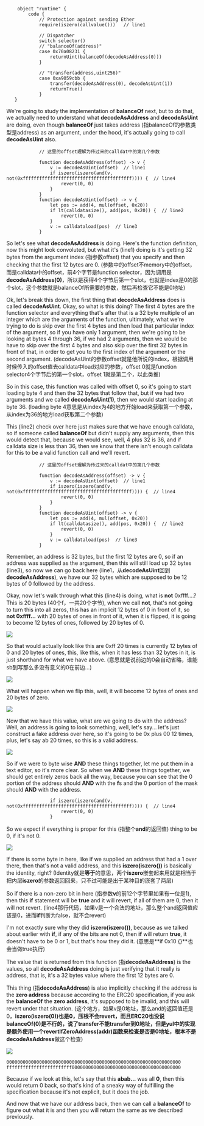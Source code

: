 ```solidity
    object "runtime" {
        code {
            // Protection against sending Ether
            require(iszero(callvalue()))   // line1

            // Dispatcher
            switch selector()
            // "balanceOf(address)"
            case 0x70a08231 {
                returnUint(balanceOf(decodeAsAddress(0)))
            }
            
            // "transfer(address,uint256)"
            case 0xa9059cbb {
                transfer(decodeAsAddress(0), decodeAsUint(1))
                returnTrue()
            }
   }
```

We're going to study the implementation of **balanceOf** next, but to do that, we actually need to understand what **decodeAsAddress** and **decodeAsUint** are doing, even though **balanceOf** just takes address (指balanceOf的参数类型是address) as an argument, under the hood, it's actually going to call **decodeAsUint** also.

```solidity
            // 这里的offset理解为传过来的calldat中的第几个参数
            
            function decodeAsAddress(offset) -> v {
                v := decodeAsUint(offset)  // line1
                if iszero(iszero(and(v, not(0xffffffffffffffffffffffffffffffffffffffff)))) {  // line4
                    revert(0, 0)
                }
            }
            function decodeAsUint(offset) -> v {
                let pos := add(4, mul(offset, 0x20))
                if lt(calldatasize(), add(pos, 0x20)) {  // line2
                    revert(0, 0)
                }
                v := calldataload(pos)  // line3
            }
```

So let's see what **decodeAsAddress** is doing. Here's the function definition, now this might look convoluted, but what it's (line1) doing is it's getting 32 bytes from the argument index (指参数offset) that you specify and then checking that the first 12 bytes are 0. (参数中的offset不memory中的offset，而是calldata中的offset，前4个字节是function selector，因为调用是**decodeAsAddress(0)**，所以是获得4个字节后第一个slot，也就是index是0的那个slot，这个参数就是balanceOf所需要的参数，然后再检查它不能是0地址)

Ok, let's break this down, the first thing that **decodeAsAddress** does is called **decodeAsUint**. Okay, so what is this doing? The first 4 bytes are the function selector and everything that's after that is a 32 byte multiple of an integer which are the arguments of the function, ultimately, what we're trying to do is skip over the first 4 bytes and then load that particular index of the argument, so if you have only 1 argument, then we're going to be looking at bytes 4 through 36, if we had 2 arguments, then we would be have to skip over the first 4 bytes and also skip over the first 32 bytes in front of that, in order to get you to the first index of the argument or the second argument. (decodeAsUint的参数offset就是他所说的index，根据调用时候传入的offset值去calldata中load对应的参数，offset 0就是function selector4个字节后的第一个slot，offset 1就是第二个，以此类推)

So in this case, this function was called with offset 0, so it's going to start loading byte 4 and then the 32 bytes that follow that, but if we had two arguments and we called **decodeAsUint(1)**, then we would start loading at byte 36. (loading byte 4意思是从index为4的地方开始load来获取第一个参数，从index为36的地方load获取第二个参数)

This (line2) check over here just makes sure that we have enough calldata, so if someone called **balanceOf** but didn't supply any arguments, then this would detect that, because we would see, well, 4 plus 32 is 36, and if calldata size is less than 36, then we know that there isn't enough calldata for this to be a valid function call and we'll revert.

```solidity
            // 这里的offset理解为传过来的calldat中的第几个参数
            
            function decodeAsAddress(offset) -> v {
                v := decodeAsUint(offset)  // line1
                if iszero(iszero(and(v, not(0xffffffffffffffffffffffffffffffffffffffff)))) {  // line4
                    revert(0, 0)
                }
            }
            function decodeAsUint(offset) -> v {
                let pos := add(4, mul(offset, 0x20))
                if lt(calldatasize(), add(pos, 0x20)) {  // line2
                    revert(0, 0)
                }
                v := calldataload(pos)  // line3
            }
```

Remember, an address is 32 bytes, but the first 12 bytes are 0, so if an address was supplied as the argument, then this will still load up 32 bytes (line3), so now we can go back here (line1，从**decodeAsUint**回到**decodeAsAddress**), we have our 32 bytes which are supposed to be 12 bytes of 0 followed by the address. 

Okay, now let's walk through what this (line4) is doing, what is **not** 0xffff....? This is 20 bytes (40个f，一共20个字节), when we call **not**, that's not going to turn this into all zeros, this has an implicit 12 bytes of 0 in front of it, so **not 0xffff...** with 20 bytes of ones in front of it, when it is flipped, it is going to become 12 bytes of ones, followed by 20 bytes of 0. 

![](https://gitee.com/elvinsj/bootcamp/raw/main/week8/Yul%20and%20Assembly/Section4/python.png)

So that would actually look like this are 0xff 20 times is currently 12 bytes of 0 and 20 bytes of ones, this, like this, when it has less than 32 bytes in it, is just shorthand for what we have above. (意思就是说前边的0会自动省略，谁能sb到写那么多没有意义的0在前边...)

![](https://gitee.com/elvinsj/bootcamp/raw/main/week8/Yul%20and%20Assembly/Section4/python2.png)

What will happen when we flip this, well, it will become 12 bytes of ones and 20 bytes of zero. 

![](https://gitee.com/elvinsj/bootcamp/raw/main/week8/Yul%20and%20Assembly/Section4/python3.png)

Now that we have this value, what are we going to do with the address? Well, an address is going to look something, well, let's say... let's just construct a fake address over here, so it's going to be 0x plus 00 12 times, plus, let's say ab 20 times, so this is a valid address. 

![](https://gitee.com/elvinsj/bootcamp/raw/main/week8/Yul%20and%20Assembly/Section4/and.png)

So if we were to byte wise **AND** these things together, let me put them in a text editor, so it's more clear. So when we **AND** these things together, we should get entirely zeros back all the way, because you can see that the 0 portion of the address should **AND** with the **f**s and the 0 portion of the mask should **AND** with the address. 

```solidity
                if iszero(iszero(and(v, not(0xffffffffffffffffffffffffffffffffffffffff)))) {  // line4
                    revert(0, 0)
                }
```

So we expect if everything is proper for this (指整个**and**的返回值) thing to be 0, if it's not 0.

![](https://gitee.com/elvinsj/bootcamp/raw/main/week8/Yul%20and%20Assembly/Section4/and2.png)

If there is some byte in here, like if we supplied an address that had a 1 over there, then that's not a valid address, and this **iszero(iszero())** is basically the identity, right? (Identity就是**等于**的意思，两个**iszero**嵌套起来用就是相当于把内层**iszero**的参数返回回来，只不过可能是出于某种目的嵌套了两层)

So if there is a non-zero bit in here (指参数**v**的前12个字节里如果有一位是1), then this **if** statement will be **true** and it will revert, if all of them are 0, then it will not revert. (line4那行代码，如果v是一个合法的地址，那么整个and返回值应该是0，进而**if**判断为false，就不会revert)

I'm not exactly sure why they did **iszero(iszero())**, because as we talked about earlier with **if**, if any of the bits are not 0, then **if** will return **true**, it doesn't have to be 0 or 1, but that's how they did it. (意思是**if 0x10 {}**也会当做true执行)

The value that is returned from this function (指**decodeAsAddress**) is the values, so all **decodeAsAddress** doing is just verifying that it really is address, that is, it's a 32 bytes value where the first 12 bytes are 0. 

This thing (指**decodeAsAddress**) is also implicitly checking if the address is the **zero address** because according to the ERC20 specification, if you ask the **balanceOf** the **zero address**, it's supposed to be invalid, and this will revert under that situation. (这个地方，如果v是0地址，那么and的返回值还是0，**iszero(iszero(0))**也是0，压根不会revert，而且ERC20也没说**balanceOf(0)**是不行的，说了transfer不能transfer到0地址，但是yul中的实现是额外使用一个**revertIfZeroAddress(addr)**函数来检查是否是0地址，根本不是**decodeAsAddress**做这个检查)

![](https://gitee.com/elvinsj/bootcamp/raw/main/week8/Yul%20and%20Assembly/Section4/and.png)

```assembly
0000000000000000000000000000000000000000000000000000000000000000
ffffffffffffffffffffffff0000000000000000000000000000000000000000
```

Because if we look at this, let's say that this **abab...** was all **0**, then this would return 0 back, so that's kind of a sneaky way of fulfilling the specification because it's not explicit, but it does the job. 

And now that we have our address back, then we can call a **balanceOf** to figure out what it is and then you will return the same as we described previously.
